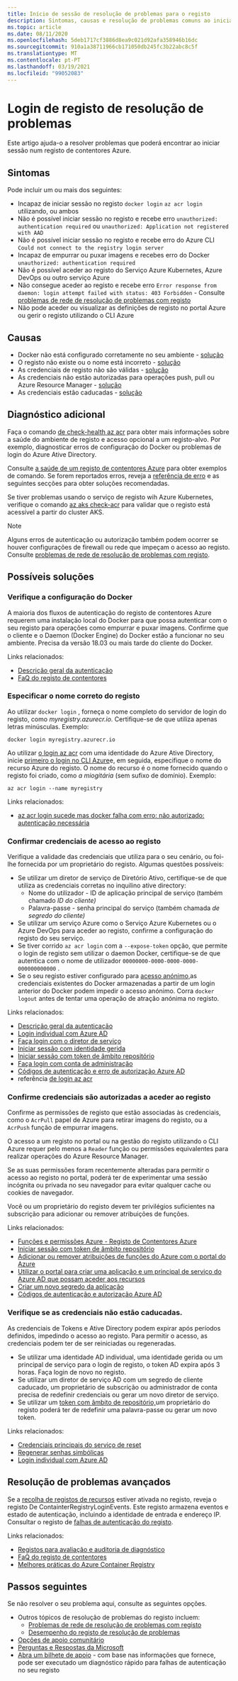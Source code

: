 ```yaml
---
title: Início de sessão de resolução de problemas para o registo
description: Sintomas, causas e resolução de problemas comuns ao iniciar sessão num registo de contentores Azure
ms.topic: article
ms.date: 08/11/2020
ms.openlocfilehash: 5deb1717cf3886d8ea9c021d92afa358946b16dc
ms.sourcegitcommit: 910a1a38711966cb171050db245fc3b22abc8c5f
ms.translationtype: MT
ms.contentlocale: pt-PT
ms.lasthandoff: 03/19/2021
ms.locfileid: "99052083"
---
```

# <a name="troubleshoot-registry-login"></a>Login de registo de resolução de problemas

Este artigo ajuda-o a resolver problemas que poderá encontrar ao iniciar sessão num registo de contentores Azure. 

## <a name="symptoms"></a>Sintomas

Pode incluir um ou mais dos seguintes:

* Incapaz de iniciar sessão no registo `docker login` `az acr login` utilizando, ou ambos
* Não é possível iniciar sessão no registo e recebe erro `unauthorized: authentication required` ou `unauthorized: Application not registered with AAD`
* Não é possível iniciar sessão no registo e recebe erro do Azure CLI `Could not connect to the registry login server`
* Incapaz de empurrar ou puxar imagens e recebes erro do Docker `unauthorized: authentication required`
* Não é possível aceder ao registo do Serviço Azure Kubernetes, Azure DevOps ou outro serviço Azure
* Não consegue aceder ao registo e recebe erro `Error response from daemon: login attempt failed with status: 403 Forbidden` - Consulte [problemas de rede de resolução de problemas com registo](container-registry-troubleshoot-access.md)
* Não pode aceder ou visualizar as definições de registo no portal Azure ou gerir o registo utilizando o CLI Azure

## <a name="causes"></a>Causas

* Docker não está configurado corretamente no seu ambiente - [solução](#check-docker-configuration)
* O registo não existe ou o nome está incorreto - [solução](#specify-correct-registry-name)
* As credenciais de registo não são válidas - [solução](#confirm-credentials-to-access-registry)
* As credenciais não estão autorizadas para operações push, pull ou Azure Resource Manager - [solução](#confirm-credentials-are-authorized-to-access-registry)
* As credenciais estão caducadas - [solução](#check-that-credentials-arent-expired)

## <a name="further-diagnosis"></a>Diagnóstico adicional 

Faça o comando [de check-health az acr](/cli/azure/acr#az-acr-check-health) para obter mais informações sobre a saúde do ambiente de registo e acesso opcional a um registo-alvo. Por exemplo, diagnosticar erros de configuração do Docker ou problemas de login do Azure Ative Directory. 

Consulte [a saúde de um registo de contentores Azure](container-registry-check-health.md) para obter exemplos de comando. Se forem reportados erros, reveja a [referência de erro](container-registry-health-error-reference.md) e as seguintes secções para obter soluções recomendadas.

Se tiver problemas usando o serviço de registo wih Azure Kubernetes, verifique o comando [az aks check-acr](/cli/azure/aks#az_aks_check_acr) para validar que o registo está acessível a partir do cluster AKS.

> [!NOTE]
> Alguns erros de autenticação ou autorização também podem ocorrer se houver configurações de firewall ou rede que impeçam o acesso ao registo. Consulte [problemas de rede de resolução de problemas com registo](container-registry-troubleshoot-access.md).

## <a name="potential-solutions"></a>Possíveis soluções

### <a name="check-docker-configuration"></a>Verifique a configuração do Docker

A maioria dos fluxos de autenticação do registo de contentores Azure requerem uma instalação local do Docker para que possa autenticar com o seu registo para operações como empurrar e puxar imagens. Confirme que o cliente e o Daemon (Docker Engine) do Docker estão a funcionar no seu ambiente. Precisa da versão 18.03 ou mais tarde do cliente do Docker.

Links relacionados:

* [Descrição geral da autenticação](container-registry-authentication.md#authentication-options)
* [FaQ do registo de contentores](container-registry-faq.md)

### <a name="specify-correct-registry-name"></a>Especificar o nome correto do registo

Ao utilizar `docker login` , forneça o nome completo do servidor de login do registo, como *myregistry.azurecr.io*. Certifique-se de que utiliza apenas letras minúsculas. Exemplo:

```console
docker login myregistry.azurecr.io
```

Ao utilizar [o login az acr](/cli/azure/acr#az-acr-login) com uma identidade do Azure Ative Directory, inicie [primeiro o login no CLI Azure](/cli/azure/authenticate-azure-cli)e, em seguida, especifique o nome do recurso Azure do registo. O nome do recurso é o nome fornecido quando o registo foi criado, como *a miogitária* (sem sufixo de domínio). Exemplo:

```azurecli
az acr login --name myregistry
```

Links relacionados:

* [az acr login sucede mas docker falha com erro: não autorizado: autenticação necessária](container-registry-faq.md#az-acr-login-succeeds-but-docker-fails-with-error-unauthorized-authentication-required )

### <a name="confirm-credentials-to-access-registry"></a>Confirmar credenciais de acesso ao registo

Verifique a validade das credenciais que utiliza para o seu cenário, ou foi-lhe fornecida por um proprietário do registo. Algumas questões possíveis:

* Se utilizar um diretor de serviço de Diretório Ativo, certifique-se de que utiliza as credenciais corretas no inquilino ative directory:
  * Nome do utilizador - ID de aplicação principal de serviço (também chamado *ID do cliente)*
  * Palavra-passe - senha principal do serviço (também chamada *de segredo do cliente)*
* Se utilizar um serviço Azure como o Serviço Azure Kubernetes ou o Azure DevOps para aceder ao registo, confirme a configuração do registo do seu serviço. 
* Se tiver corrido `az acr login` com a `--expose-token` opção, que permite o login de registo sem utilizar o daemon Docker, certifique-se de que autentica com o nome de utilizador `00000000-0000-0000-0000-000000000000` .
* Se o seu registo estiver configurado para [acesso anónimo,](container-registry-faq.md#how-do-i-enable-anonymous-pull-access)as credenciais existentes do Docker armazenadas a partir de um login anterior do Docker podem impedir o acesso anónimo. Corra `docker logout` antes de tentar uma operação de atração anónima no registo.

Links relacionados:

* [Descrição geral da autenticação](container-registry-authentication.md#authentication-options)
* [Login individual com Azure AD](container-registry-authentication.md#individual-login-with-azure-ad)
* [Faça login com o diretor de serviço](container-registry-auth-service-principal.md)
* [Iniciar sessão com identidade gerida](container-registry-authentication-managed-identity.md)
* [Iniciar sessão com token de âmbito repositório](container-registry-repository-scoped-permissions.md)
* [Faça login com conta de administração](container-registry-authentication.md#admin-account)
* [Códigos de autenticação e erro de autorização Azure AD](../active-directory/develop/reference-aadsts-error-codes.md)
* referência [de login az acr](/cli/azure/acr#az-acr-login)

### <a name="confirm-credentials-are-authorized-to-access-registry"></a>Confirme credenciais são autorizadas a aceder ao registo

Confirme as permissões de registo que estão associadas às credenciais, como o `AcrPull` papel de Azure para retirar imagens do registo, ou a `AcrPush` função de empurrar imagens. 

O acesso a um registo no portal ou na gestão do registo utilizando o CLI Azure requer pelo menos a `Reader` função ou permissões equivalentes para realizar operações do Azure Resource Manager.

Se as suas permissões foram recentemente alteradas para permitir o acesso ao registo no portal, poderá ter de experimentar uma sessão incógnita ou privada no seu navegador para evitar qualquer cache ou cookies de navegador.

Você ou um proprietário do registo devem ter privilégios suficientes na subscrição para adicionar ou remover atribuições de funções.

Links relacionados:

* [Funções e permissões Azure - Registo de Contentores Azure](container-registry-roles.md)
* [Iniciar sessão com token de âmbito repositório](container-registry-repository-scoped-permissions.md)
* [Adicionar ou remover atribuições de funções do Azure com o portal do Azure](../role-based-access-control/role-assignments-portal.md)
* [Utilizar o portal para criar uma aplicação e um principal de serviço do Azure AD que possam aceder aos recursos](../active-directory/develop/howto-create-service-principal-portal.md)
* [Criar um novo segredo da aplicação](../active-directory/develop/howto-create-service-principal-portal.md#option-2-create-a-new-application-secret)
* [Códigos de autenticação e autorização Azure AD](../active-directory/develop/reference-aadsts-error-codes.md)

### <a name="check-that-credentials-arent-expired"></a>Verifique se as credenciais não estão caducadas.

As credenciais de Tokens e Ative Directory podem expirar após períodos definidos, impedindo o acesso ao registo. Para permitir o acesso, as credenciais podem ter de ser reiniciadas ou regeneradas.

* Se utilizar uma identidade AD individual, uma identidade gerida ou um principal de serviço para o login de registo, o token AD expira após 3 horas. Faça login de novo no registo.  
* Se utilizar um diretor de serviço AD com um segredo de cliente caducado, um proprietário de subscrição ou administrador de conta precisa de redefinir credenciais ou gerar um novo diretor de serviço.
* Se utilizar um [token com âmbito de repositório,](container-registry-repository-scoped-permissions.md)um proprietário do registo poderá ter de redefinir uma palavra-passe ou gerar um novo token.

Links relacionados:

* [Credenciais principais do serviço de reset](/cli/azure/ad/sp/credential#az-ad-sp-credential-reset)
* [Regenerar senhas simbólicas](container-registry-repository-scoped-permissions.md#regenerate-token-passwords)
* [Login individual com Azure AD](container-registry-authentication.md#individual-login-with-azure-ad)

## <a name="advanced-troubleshooting"></a>Resolução de problemas avançados

Se a [recolha de registos de recursos](container-registry-diagnostics-audit-logs.md) estiver ativada no registo, reveja o registo De ContainterRegistryLoginEvents. Este registo armazena eventos e estado de autenticação, incluindo a identidade de entrada e endereço IP. Consultar o registo de [falhas de autenticação do registo](container-registry-diagnostics-audit-logs.md#registry-authentication-failures). 

Links relacionados:

* [Registos para avaliação e auditoria de diagnóstico](container-registry-diagnostics-audit-logs.md)
* [FaQ do registo de contentores](container-registry-faq.md)
* [Melhores práticas do Azure Container Registry](container-registry-best-practices.md)

## <a name="next-steps"></a>Passos seguintes

Se não resolver o seu problema aqui, consulte as seguintes opções.

* Outros tópicos de resolução de problemas do registo incluem:
  * [Problemas de rede de resolução de problemas com registo](container-registry-troubleshoot-access.md)
  * [Desempenho do registo de resolução de problemas](container-registry-troubleshoot-performance.md)
* [Opções de apoio comunitário](https://azure.microsoft.com/support/community/)
* [Perguntas e Respostas da Microsoft](/answers/products/)
* [Abra um bilhete de apoio](https://azure.microsoft.com/support/create-ticket/) - com base nas informações que fornece, pode ser executado um diagnóstico rápido para falhas de autenticação no seu registo